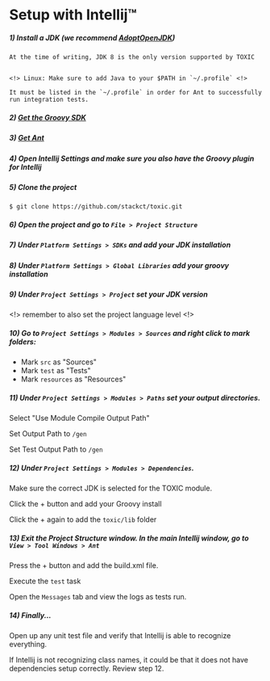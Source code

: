 # Setup with Intellij™

##### 1) Install a JDK (we recommend [AdoptOpenJDK](https://adoptopenjdk.net/))
    At the time of writing, JDK 8 is the only version supported by TOXIC


    <!> Linux: Make sure to add Java to your $PATH in `~/.profile` <!>

    It must be listed in the `~/.profile` in order for Ant to successfully run integration tests.

##### 2) [Get the Groovy SDK](http://groovy-lang.org/)

##### 3) [Get Ant](https://ant.apache.org/)

##### 4) Open Intellij Settings and make sure you also have the Groovy plugin for Intellij

##### 5) Clone the project

`$ git clone https://github.com/stackct/toxic.git`

##### 6) Open the project and go to `File > Project Structure`

##### 7) Under `Platform Settings > SDKs` and add your JDK installation

##### 8) Under `Platform Settings > Global Libraries` add your groovy installation

##### 9) Under `Project Settings > Project` set your JDK version
<!> remember to also set the project language level <!>

##### 10) Go to `Project Settings > Modules > Sources` and right click to mark folders:

- Mark `src` as "Sources"
- Mark `test` as "Tests"
- Mark `resources` as "Resources"

##### 11) Under `Project Settings > Modules > Paths` set your output directories.

Select "Use Module Compile Output Path"

Set Output Path to `/gen`

Set Test Output Path to `/gen`

##### 12) Under `Project Settings > Modules > Dependencies`.
Make sure the correct JDK is selected for the TOXIC module.

Click the + button and add your Groovy install

Click the + again to add the `toxic/lib` folder

##### 13) Exit the Project Structure window. In the main Intellij window, go to `View > Tool Windows > Ant`

Press the + button and add the build.xml file.

Execute the `test` task

Open the `Messages` tab and view the logs as tests run.

##### 14) Finally...
    
Open up any unit test file and verify that Intellij is able to recognize everything.

If Intellij is not recognizing class names, it could be that it does not have dependencies setup correctly. Review step 12.

